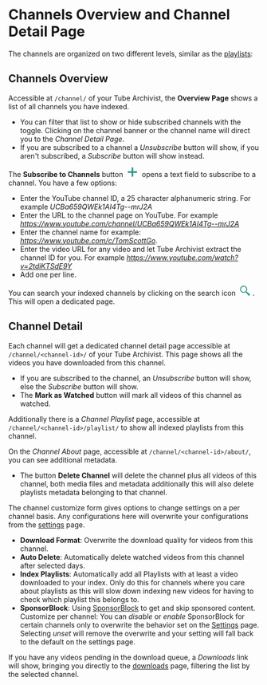# Channels Overview and Channel Detail Page

The channels are organized on two different levels, similar as the [playlists](Playlists):

## Channels Overview
Accessible at `/channel/` of your Tube Archivist, the **Overview Page** shows a list of all channels you have indexed. 
- You can filter that list to show or hide subscribed channels with the toggle. Clicking on the channel banner or the channel name will direct you to the *Channel Detail Page*.
- If you are subscribed to a channel a *Unsubscribe* button will show, if you aren't subscribed, a *Subscribe* button will show instead. 

The **Subscribe to Channels** button <img src="assets/icon-add.png?raw=true" alt="add icon" width="20px" style="margin:0 5px;"> opens a text field to subscribe to a channel. You have a few options:
- Enter the YouTube channel ID, a 25 character alphanumeric string. For example *UCBa659QWEk1AI4Tg--mrJ2A*
- Enter the URL to the channel page on YouTube. For example *https://www.youtube.com/channel/UCBa659QWEk1AI4Tg--mrJ2A*
- Enter the channel name for example: *https://www.youtube.com/c/TomScottGo*.
- Enter the video URL for any video and let Tube Archivist extract the channel ID for you. For example *https://www.youtube.com/watch?v=2tdiKTSdE9Y*
- Add one per line.

You can search your indexed channels by clicking on the search icon <img src="assets/icon-search.png?raw=true" alt="search icon" width="20px" style="margin:0 5px;">. This will open a dedicated page.

## Channel Detail
Each channel will get a dedicated channel detail page accessible at `/channel/<channel-id>/` of your Tube Archivist. This page shows all the videos you have downloaded from this channel.

- If you are subscribed to the channel, an *Unsubscribe* button will show, else the *Subscribe* button will show.
- The **Mark as Watched** button will mark all videos of this channel as watched.

Additionally there is a *Channel Playlist* page, accessible at `/channel/<channel-id>/playlist/` to show all indexed playlists from this channel. 

On the *Channel About* page, accessible at `/channel/<channel-id>/about/`, you can see additional metadata.
- The button **Delete Channel** will delete the channel plus all videos of this channel, both media files and metadata additionally this will also delete playlists metadata belonging to that channel.

The channel customize form gives options to change settings on a per channel basis. Any configurations here will overwrite your configurations from the [settings](Settings) page.
- **Download Format**: Overwrite the download quality for videos from this channel.
- **Auto Delete**: Automatically delete watched videos from this channel after selected days.
- **Index Playlists**: Automatically add all Playlists with at least a video downloaded to your index. Only do this for channels where you care about playlists as this will slow down indexing new videos for having to check which playlist this belongs to.
- **SponsorBlock**: Using [SponsorBlock](https://sponsor.ajay.app/) to get and skip sponsored content. Customize per channel: You can *disable* or *enable* SponsorBlock for certain channels only to overwrite the behavior set on the [Settings](settings) page. Selecting *unset* will remove the overwrite and your setting will fall back to the default on the settings page.

If you have any videos pending in the download queue, a *Downloads* link will show, bringing you directly to the [downloads](Downloads) page, filtering the list by the selected channel.